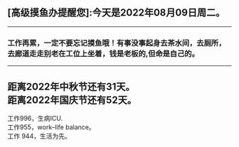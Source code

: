 ## [高级摸鱼办提醒您]:今天是2022年08月09日周二。
---
### 工作再累，一定不要忘记摸鱼哦！有事没事起身去茶水间，去厕所，去廊道走走别老在工位上坐着，钱是老板的,但命是自己的。
---
距离2022年中秋节还有31天。  
距离2022年国庆节还有52天。  
---
工作996，生病ICU.  
工作955，work–life balance。  
工作 944，生活为先。